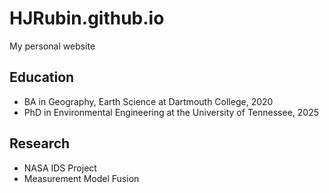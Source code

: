 # HJRubin.github.io
My personal website

## Education

- BA in Geography, Earth Science at Dartmouth College, 2020
- PhD in Environmental Engineering at the University of Tennessee, 2025

## Research

- NASA IDS Project
- Measurement Model Fusion